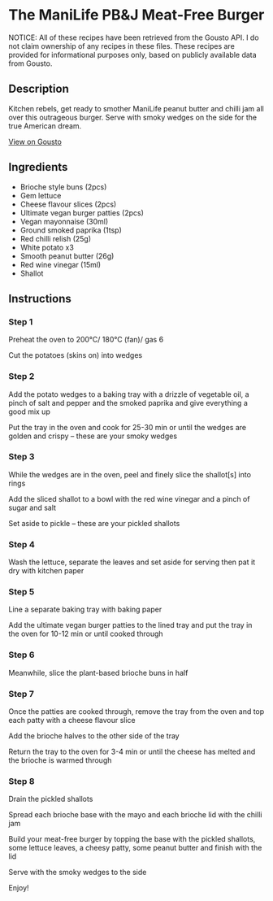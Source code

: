 # The ManiLife PB&J Meat-Free Burger

NOTICE: All of these recipes have been retrieved from the Gousto API. I do not claim ownership of any recipes in these files. These recipes are provided for informational purposes only, based on publicly available data from Gousto.

## Description

Kitchen rebels, get ready to smother ManiLife peanut butter and chilli jam all over this outrageous burger. Serve with smoky wedges on the side for the true American dream.

[View on Gousto](https://www.gousto.co.uk/recipes/cookbook/the-manilife-pb-j-meat-free-burger)

## Ingredients

- Brioche style buns (2pcs)
- Gem lettuce
- Cheese flavour slices (2pcs)
- Ultimate vegan burger patties (2pcs)
- Vegan mayonnaise (30ml)
- Ground smoked paprika (1tsp)
- Red chilli relish (25g)
- White potato x3
- Smooth peanut butter (26g)
- Red wine vinegar (15ml)
- Shallot

## Instructions


### Step 1

Preheat the oven to 200°C/ 180°C (fan)/ gas 6

Cut the potatoes (skins on) into wedges


### Step 2

Add the potato wedges to a baking tray with a drizzle of vegetable oil, a pinch of salt and pepper and the smoked paprika and give everything a good mix up

Put the tray in the oven and cook for 25-30 min or until the wedges are golden and crispy – these are your smoky wedges


### Step 3

While the wedges are in the oven, peel and finely slice the shallot<span class="text-danger">[s]</span> into rings

Add the sliced shallot to a bowl with the red wine vinegar and a pinch of sugar and salt

Set aside to pickle – these are your pickled shallots


### Step 4

Wash the lettuce, separate the leaves and set aside for serving then pat it dry with kitchen paper


### Step 5

Line a separate baking tray with baking paper

Add the ultimate vegan burger patties to the lined tray and put the tray in the oven for 10-12 min or until cooked through


### Step 6

Meanwhile, slice the plant-based brioche buns in half


### Step 7

Once the patties are cooked through, remove the tray from the oven and top each patty with a cheese flavour slice

Add the brioche halves to the other side of the tray

Return the tray to the oven for 3-4 min or until the cheese has melted and the brioche is warmed through

### Step 8

Drain the pickled shallots

Spread each brioche base with the mayo and each brioche lid with the chilli jam

Build your meat-free burger by topping the base with the pickled shallots, some lettuce leaves, a cheesy patty, some peanut butter and finish with the lid

Serve with the smoky wedges to the side

Enjoy!

